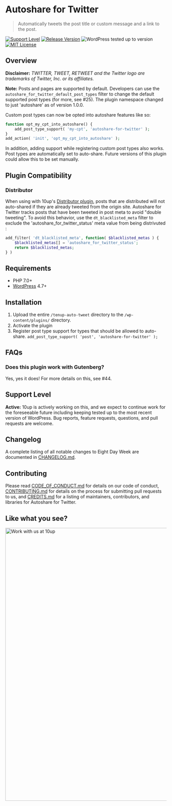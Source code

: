 # Autoshare for Twitter

> Automatically tweets the post title or custom message and a link to the post.

[![Support Level](https://img.shields.io/badge/support-active-green.svg)](#support-level) [![Release Version](https://img.shields.io/github/release/10up/autotweet.svg)](https://github.com/10up/autoshare-for-twittert/releases/latest) ![WordPress tested up to version](https://img.shields.io/badge/WordPress-v4.9.8%20tested-success.svg) [![MIT License](https://img.shields.io/github/license/10up/autotweet.svg)](https://github.com/10up/autoshare-for-twitter/blob/develop/LICENSE.md)

## Overview

**Disclaimer:** _TWITTER, TWEET, RETWEET and the Twitter logo are trademarks of Twitter, Inc. or its affiliates._

**Note:** Posts and pages are supported by default. Developers can use the `autoshare_for_twitter_default_post_types` filter to change the default supported post types (for more, see #25). The plugin namespace changed to just 'autoshare' as of version 1.0.0.

Custom post types can now be opted into autoshare features like so:

```php
function opt_my_cpt_into_autoshare() {
	add_post_type_support( 'my-cpt', 'autoshare-for-twitter' );
}
add_action( 'init', 'opt_my_cpt_into_autoshare' );
```

In addition, adding support while registering custom post types also works. Post types are automatically set to auto-share. Future versions of this plugin could allow this to be set manually.

## Plugin Compatibility

### Distributor

When using with 10up's [Distributor plugin](https://github.com/10up/distributor), posts that are distributed will not auto-shared if they are already tweeted from the origin site. Autoshare for Twitter tracks posts that have been tweeted in post meta to avoid "double tweeting". To avoid this behavior, use the `dt_blacklisted_meta` filter to exclude the 'autoshare_for_twitter_status' meta value from being distrivuted :

```php
add_filter( 'dt_blacklisted_meta', function( $blacklisted_metas ) {
	$blacklisted_metas[] = 'autoshare_for_twitter_status';
	return $blacklisted_metas;
} )
```

## Requirements

-   PHP 7.0+
-   [WordPress](http://wordpress.org) 4.7+

## Installation

1. Upload the entire `/tenup-auto-tweet` directory to the `/wp-content/plugins/` directory.
2. Activate the plugin
3. Register post type support for types that should be allowed to auto-share. `add_post_type_support( 'post', 'autoshare-for-twitter' );`

## FAQs

### Does this plugin work with Gutenberg?

Yes, yes it does! For more details on this, see #44.

## Support Level

**Active:** 10up is actively working on this, and we expect to continue work for the foreseeable future including keeping tested up to the most recent version of WordPress. Bug reports, feature requests, questions, and pull requests are welcome.

## Changelog

A complete listing of all notable changes to Eight Day Week are documented in [CHANGELOG.md](https://github.com/10up/autoshare-for-twitter/blob/develop/CHANGELOG.md).

## Contributing

Please read [CODE_OF_CONDUCT.md](https://github.com/10up/autoshare-for-twitter/blob/develop/CODE_OF_CONDUCT.md) for details on our code of conduct, [CONTRIBUTING.md](https://github.com/10up/autoshare-for-twitter/blob/develop/CONTRIBUTING.md) for details on the process for submitting pull requests to us, and [CREDITS.md](https://github.com/10up/autoshare-for-twitter/blob/develop/CREDITS.md) for a listing of maintainers, contributors, and libraries for Autoshare for Twitter.

## Like what you see?

<a href="http://10up.com/contact/"><img src="https://10updotcom-wpengine.s3.amazonaws.com/uploads/2016/10/10up-Github-Banner.png" width="850" alt="Work with us at 10up"></a>
